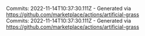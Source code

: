 Commits: 2022-11-14T10:37:30.111Z - Generated via https://github.com/marketplace/actions/artificial-grass
<br>
Commits: 2022-11-14T10:37:30.111Z - Generated via https://github.com/marketplace/actions/artificial-grass
<br>

